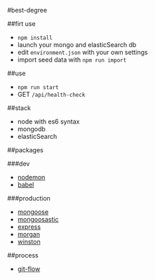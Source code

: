 #best-degree

##firt use

- `npm install`
- launch your mongo and elasticSearch db
- edit `environment.json` with your own settings
- import seed data with `npm run import`

##use

- `npm run start`
- GET `/api/health-check`

##stack

- node with es6 syntax
- mongodb
- elasticSearch

##packages

###dev

- [nodemon](http://nodemon.io/)
- [babel](https://www.npmjs.com/package/babel)

###production

- [mongoose](http://mongoosejs.com/)
- [mongoosastic](https://www.npmjs.com/package/mongoosastic)
- [express](https://www.npmjs.com/package/express)
- [morgan](https://www.npmjs.com/package/morgan)
- [winston](https://www.npmjs.com/package/winston)

##process

- [git-flow](https://github.com/nvie/gitflow)
